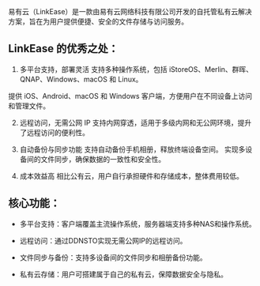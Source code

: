 易有云（LinkEase）是一款由易有云网络科技有限公司开发的自托管私有云解决方案，旨在为用户提供便捷、安全的文件存储与访问服务。

## LinkEase 的优秀之处：

1. 多平台支持，部署灵活
支持多种操作系统，包括 iStoreOS、Merlin、群晖、QNAP、Windows、macOS 和 Linux。

提供 iOS、Android、macOS 和 Windows 客户端，方便用户在不同设备上访问和管理文件。

2. 远程访问，无需公网 IP
支持内网穿透，适用于多级内网和无公网环境，提升了远程访问的便利性。

3. 自动备份与同步功能
支持自动备份手机相册，释放终端设备空间。
实现多设备间的文件同步，确保数据的一致性和安全性。

4. 成本效益高
相比公有云，用户自行承担硬件和存储成本，整体费用较低。


## 核心功能：

- 多平台支持：客户端覆盖主流操作系统，服务器端支持多种NAS和操作系统。

- 远程访问：通过DDNSTO实现无需公网IP的远程访问。

- 文件同步与备份：支持多设备间的文件同步和相册备份功能。

- 私有云存储：用户可搭建属于自己的私有云，保障数据安全与隐私。